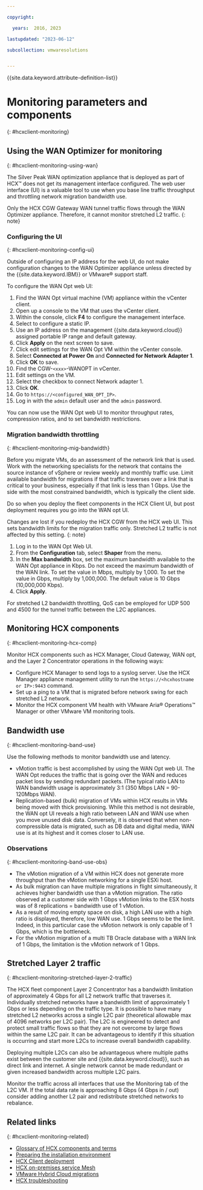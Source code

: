 ```yaml
---

copyright:

  years:  2016, 2023

lastupdated: "2023-06-12"

subcollection: vmwaresolutions


---
```


{{site.data.keyword.attribute-definition-list}}

# Monitoring parameters and components
{: #hcxclient-monitoring}

## Using the WAN Optimizer for monitoring
{: #hcxclient-monitoring-using-wan}

The Silver Peak WAN optimization appliance that is deployed as part of HCX™ does not get its management interface configured. The web user interface (UI) is a valuable tool to use when you base line traffic throughput and throttling network migration bandwidth use.

Only the HCX CGW Gateway WAN tunnel traffic flows through the WAN Optimizer appliance. Therefore, it cannot monitor stretched L2 traffic.
{: note}

### Configuring the UI
{: #hcxclient-monitoring-config-ui}

Outside of configuring an IP address for the web UI, do not make configuration changes to the WAN Optimizer appliance unless directed by the {{site.data.keyword.IBM}} or VMware® support staff.

To configure the WAN Opt web UI:

1. Find the WAN Opt virtual machine (VM) appliance within the vCenter client.
2. Open up a console to the VM that uses the vCenter client.
3. Within the console, click **F4** to configure the management interface.
4. Select to configure a static IP.
5. Use an IP address on the management {{site.data.keyword.cloud}} assigned portable IP range and default gateway.
6. Click **Apply** on the next screen to save.
7. Click edit settings for the WAN Opt VM within the vCenter console.
8. Select **Connected at Power On** and **Connected for Network Adapter 1**.
9. Click **OK** to save.
10. Find the CGW-`<xxx>`-WANOPT in vCenter.
11. Edit settings on the VM.
12. Select the checkbox to connect Network adapter 1.
13. Click **OK**.
14. Go to `https://<configured_WAN_OPT_IP>`.
15. Log in with the `admin` default user and the `admin` password.

You can now use the WAN Opt web UI to monitor throughput rates, compression ratios, and to set bandwidth restrictions.

### Migration bandwidth throttling
{: #hcxclient-monitoring-mig-bandwidth}

Before you migrate VMs, do an assessment of the network link that is used. Work with the networking specialists for the network that contains the source instance of vSphere or review weekly and monthly traffic use. Limit available bandwidth for migrations if that traffic traverses over a link that is critical to your business, especially if that link is less than 1 Gbps. Use the side with the most constrained bandwidth, which is typically the client side.

Do so when you deploy the fleet components in the HCX Client UI, but post deployment requires you go into the WAN opt UI.

Changes are lost if you redeploy the HCX CGW from the HCX web UI. This sets bandwidth limits for the migration traffic only. Stretched L2
traffic is not affected by this setting.
{: note}

1. Log in to the WAN Opt Web UI.
2. From the **Configuration** tab, select **Shaper** from the menu.
3. In the **Max bandwidth** box, set the maximum bandwidth available to the WAN Opt appliance in Kbps. Do not exceed the maximum bandwidth of the WAN link. To set the value in Mbps, multiply by 1,000. To set the value in Gbps, multiply by 1,000,000. The default value is 10 Gbps (10,000,000 Kbps).
4. Click **Apply**.

For stretched L2 bandwidth throttling, QoS can be employed for UDP 500
and 4500 for the tunnel traffic between the L2C appliances.

## Monitoring HCX components
{: #hcxclient-monitoring-hcx-comp}

Monitor HCX components such as HCX Manager, Cloud Gateway, WAN opt, and the Layer 2 Concentrator operations in the following ways:

- Configure HCX Manager to send logs to a syslog server. Use the HCX Manager appliance management utility to run the `https://<hcxhostname or IP>:9443` command.
- Set up a ping to a VM that is migrated before network swing for each stretched L2 network.
- Monitor the HCX component VM health with VMware Aria® Operations™ Manager or other VMware VM monitoring tools.

## Bandwidth use
{: #hcxclient-monitoring-band-use}

Use the following methods to monitor bandwidth use and latency.
- vMotion traffic is best accomplished by using the WAN Opt web UI. The WAN Opt reduces the traffic that is going over the WAN and reduces packet loss by sending redundant packets. IThe typical ratio LAN to WAN bandwidth usage is approximately 3:1 (350 Mbps LAN = 90-120Mbps WAN).
- Replication-based (bulk) migration of VMs within HCX results in VMs being moved with thick provisioning. While this method is not desirable, the WAN opt UI reveals a high ratio between LAN and WAN use when you move unused disk data. Conversely, it is observed that when non-compressible data is migrated, such as DB data and digital media, WAN use is at its highest and it comes closer to LAN use.

### Observations
{: #hcxclient-monitoring-band-use-obs}

- The vMotion migration of a VM within HCX does not generate more throughput than the vMotion networking for a single ESXi host.
- As bulk migration can have multiple migrations in flight simultaneously, it achieves higher bandwidth use than a vMotion migration. The ratio observed at a customer side with 1 Gbps vMotion links to the ESX hosts was of 8 replications = bandwidth use of 1 vMotion.
- As a result of moving empty space on disk, a high LAN use with a high ratio is displayed, therefore, low WAN use. 1 Gbps seems to be the limit. Indeed, in this particular case the vMotion network is only capable of 1 Gbps, which is the bottleneck.
- For the vMotion migration of a multi TB Oracle database with a WAN link of 1 Gbps, the limitation is the vMotion network of 1 Gbps.

## Stretched Layer 2 traffic
{: #hcxclient-monitoring-stretched-layer-2-traffic}

The HCX fleet component Layer 2 Concentrator has a bandwidth limitation of approximately 4 Gbps for all L2 network traffic that traverses it. Individually stretched networks have a bandwidth limit of approximately 1 Gbps or less depending on the traffic type. It is possible to have many stretched L2 networks across a single L2C pair (theoretical allowable max of 4096 networks per L2C pair). The L2C is engineered to detect and protect small traffic flows so that they are not overcome by large flows within the same L2C pair. It can be advantageous to identify if this situation is occurring and start more L2Cs to increase overall bandwidth capability.

Deploying multiple L2Cs can also be advantageous where multiple paths exist between the customer site and {{site.data.keyword.cloud}}, such as direct link and internet. A single network cannot be made redundant or given increased bandwidth across multiple L2C pairs.

Monitor the traffic across all interfaces that use the Monitoring tab of the L2C VM. If the total data rate is approaching 8 Gbps (4 Gbps in / out) consider adding another L2 pair and redistribute stretched networks to rebalance.

## Related links
{: #hcxclient-monitoring-related}

* [Glossary of HCX components and terms](/docs/vmwaresolutions?topic=vmwaresolutions-hcxclient-components)
* [Preparing the installation environment](/docs/vmwaresolutions?topic=vmwaresolutions-hcxclient-planning-prep-install)
* [HCX Client deployment](/docs/vmwaresolutions?topic=vmwaresolutions-hcxclient-vcs-client-deployment)
* [HCX on-premises service Mesh](/docs/vmwaresolutions?topic=vmwaresolutions-hcxclient-vcs-mesh-deployment)
* [VMware Hybrid Cloud migrations](/docs/vmwaresolutions?topic=vmwaresolutions-hcxclient-migrations)
* [HCX troubleshooting](/docs/vmwaresolutions?topic=vmwaresolutions-hcxclient-troubleshooting)
